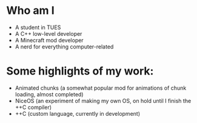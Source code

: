 # Who am I
  - A student in TUES
  - A C++ low-level developer
  - A Minecraft mod developer
  - A nerd for everything computer-related  
# Some highlights of my work:
  - Animated chunks (a somewhat popular mod for animations of chunk loading, almost completed)
  - NiceOS (an experiment of making my own OS, on hold until I finish the ++C compiler)
  - ++C (custom language, currently in development)
